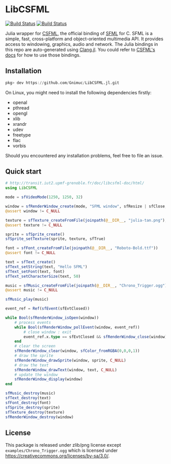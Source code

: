 # LibCSFML

[![Build Status](https://travis-ci.com/JuliaMultimedia/LibCSFML.jl.svg?branch=master)](https://travis-ci.com/JuliaMultimedia/LibCSFML.jl)
[![Build Status](https://ci.appveyor.com/api/projects/status/github/JuliaMultimedia/LibCSFML.jl?svg=true)](https://ci.appveyor.com/project/JuliaMultimedia/LibCSFML-jl)


Julia wrapper for [CSFML](https://github.com/SFML/CSFML), the official binding of [SFML](https://github.com/SFML/SFML) for C. SFML is a simple, fast, cross-platform and object-oriented multimedia API. It provides access to windowing, graphics, audio and network. The Julia bindings in this repo are auto-generated using [Clang.jl](https://github.com/JuliaInterop/Clang.jl). You could refer to [CSFML's docs](http://transit.iut2.upmf-grenoble.fr/doc/libcsfml-doc/html/index.htm) for how to use those bindings.

## Installation
```julia
pkg> dev https://github.com/Gnimuc/LibCSFML.jl.git
```
On Linux, you might need to install the following dependencies firstly:

- openal
- pthread
- opengl
- xlib
- xrandr
- udev
- freetype
- flac
- vorbis

Should you encountered any installation problems, feel free to file an issue.

## Quick start

```julia
# http://transit.iut2.upmf-grenoble.fr/doc/libcsfml-doc/html/
using LibCSFML

mode = sfVideoMode(1250, 1250, 32)

window = sfRenderWindow_create(mode, "SFML window", sfResize | sfClose, C_NULL)
@assert window != C_NULL

texture = sfTexture_createFromFile(joinpath(@__DIR__, "julia-tan.png"), C_NULL)
@assert texture != C_NULL

sprite = sfSprite_create()
sfSprite_setTexture(sprite, texture, sfTrue)

font = sfFont_createFromFile(joinpath(@__DIR__, "Roboto-Bold.ttf"))
@assert font != C_NULL

text = sfText_create()
sfText_setString(text, "Hello SFML")
sfText_setFont(text, font)
sfText_setCharacterSize(text, 50)

music = sfMusic_createFromFile(joinpath(@__DIR__, "Chrono_Trigger.ogg"))
@assert music != C_NULL

sfMusic_play(music)

event_ref = Ref(sfEvent(sfEvtClosed))

while Bool(sfRenderWindow_isOpen(window))
    # process events
    while Bool(sfRenderWindow_pollEvent(window, event_ref))
        # close window : exit
        event_ref.x.type == sfEvtClosed && sfRenderWindow_close(window)
    end
    # clear the screen
    sfRenderWindow_clear(window, sfColor_fromRGBA(0,0,0,1))
    # draw the sprite
    sfRenderWindow_drawSprite(window, sprite, C_NULL)
    # draw the text
    sfRenderWindow_drawText(window, text, C_NULL)
    # update the window
    sfRenderWindow_display(window)
end

sfMusic_destroy(music)
sfText_destroy(text)
sfFont_destroy(font)
sfSprite_destroy(sprite)
sfTexture_destroy(texture)
sfRenderWindow_destroy(window)
```

## License
This package is released under zlib/png license except `examples/Chrono_Trigger.ogg` which is
licensed under https://creativecommons.org/licenses/by-sa/3.0/.
